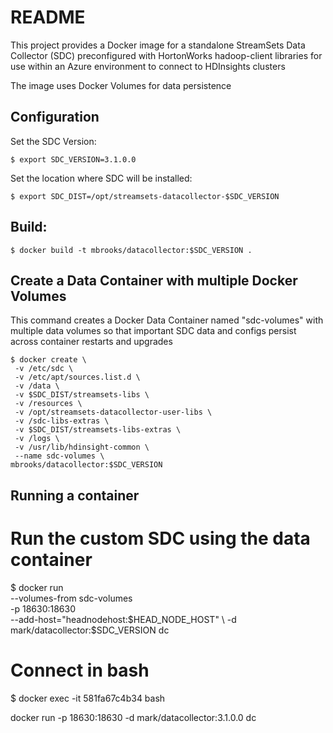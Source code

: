 # README

This project provides a Docker image for a standalone StreamSets Data Collector (SDC)
preconfigured with  HortonWorks hadoop-client libraries for use within an Azure 
environment to connect to HDInsights clusters

The image uses Docker Volumes for data persistence

## Configuration

Set the SDC Version:

	$ export SDC_VERSION=3.1.0.0

Set the location where SDC will be installed:

	$ export SDC_DIST=/opt/streamsets-datacollector-$SDC_VERSION


## Build:

	$ docker build -t mbrooks/datacollector:$SDC_VERSION .


## Create a Data Container with multiple Docker Volumes 

This command creates a Docker Data Container named "sdc-volumes" 
with multiple data volumes so that important SDC data and configs 
persist across container restarts and upgrades

	$ docker create \
	 -v /etc/sdc \
	 -v /etc/apt/sources.list.d \
	 -v /data \
	 -v $SDC_DIST/streamsets-libs \
	 -v /resources \
	 -v /opt/streamsets-datacollector-user-libs \
	 -v /sdc-libs-extras \
	 -v $SDC_DIST/streamsets-libs-extras \
	 -v /logs \
	 -v /usr/lib/hdinsight-common \
	 --name sdc-volumes \
	mbrooks/datacollector:$SDC_VERSION



## Running a container
# Run the custom SDC using the data container
$ docker run \
 --volumes-from sdc-volumes \
 -p 18630:18630  \
 --add-host="headnodehost:$HEAD_NODE_HOST" \
 -d mark/datacollector:$SDC_VERSION dc 
 
 
 
# Connect in bash 
$ docker exec -it 581fa67c4b34 bash

docker run  -p 18630:18630 -d mark/datacollector:3.1.0.0 dc 

